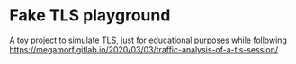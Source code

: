 # Fake TLS playground

A toy project to simulate TLS, just for educational purposes while following https://megamorf.gitlab.io/2020/03/03/traffic-analysis-of-a-tls-session/
